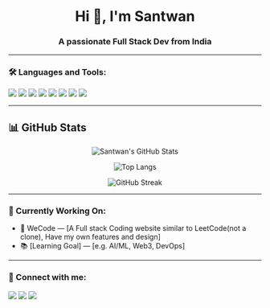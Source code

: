 <h1 align="center">Hi 👋, I'm Santwan</h1>
<h3 align="center">A passionate Full Stack Dev from India</h3>





---

### 🛠️ Languages and Tools:
<p align="left">
  <img src="https://img.shields.io/badge/-C-000?style=flat&logo=c" />
  <img src="https://img.shields.io/badge/-C++-00599C?style=flat&logo=c%2B%2B&logoColor=white" />
  <img src="https://img.shields.io/badge/-Python-3776AB?style=flat&logo=python&logoColor=white" />
  <img src="https://img.shields.io/badge/-JavaScript-F7DF1E?style=flat&logo=javascript&logoColor=black" />
  <img src="https://img.shields.io/badge/-React-20232A?style=flat&logo=react&logoColor=61DAFB" />
  <img src="https://img.shields.io/badge/-Tailwind-06B6D4?style=flat&logo=tailwind-css&logoColor=white" />
  <img src="https://img.shields.io/badge/-Git-F05032?style=flat&logo=git&logoColor=white" />
  <img src="https://img.shields.io/badge/-GitHub-181717?style=flat&logo=github&logoColor=white" />
</p>

---

## 📊 GitHub Stats

<div align="center">

![Santwan's GitHub Stats](https://github-readme-stats.vercel.app/api?username=santwan&show_icons=true&theme=tokyonight&rank_icon=github)

![Top Langs](https://github-readme-stats.vercel.app/api/top-langs/?username=santwan&layout=compact&theme=tokyonight)

![GitHub Streak](https://github-readme-streak-stats.herokuapp.com/?user=santwan&theme=tokyonight)

</div>


---

### 🧠 Currently Working On:
- 🚀 WeCode — [A Full stack Coding website similar to LeetCode(not a clone), Have my own features and design]
- 📚 [Learning Goal] — [e.g. AI/ML, Web3, DevOps]

---

### 🤝 Connect with me:
<p align="left">
  <a href="https://linkedin.com/in/yourusername" target="blank"><img align="center" src="https://img.shields.io/badge/-LinkedIn-blue?style=flat&logo=linkedin" /></a>
  <a href="https://twitter.com/yourhandle" target="blank"><img align="center" src="https://img.shields.io/badge/-Twitter-1DA1F2?style=flat&logo=twitter&logoColor=white" /></a>
  <a href="https://yourportfolio.com" target="blank"><img align="center" src="https://img.shields.io/badge/-Portfolio-000?style=flat&logo=firefox&logoColor=white" /></a>
</p>
